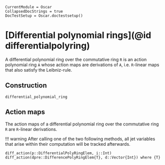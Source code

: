 ```@meta
CurrentModule = Oscar
CollapsedDocStrings = true
DocTestSetup = Oscar.doctestsetup()
```

# [Differential polynomial rings](@id differentialpolyring)

A differential polynomial ring over the commutative ring ``R`` is an action polynomial ring ``A`` whose action maps are derivations of ``A``, i.e. ``R``-linear maps that also satisfy the Leibniz-rule.

## Construction

```@docs
differential_polynomial_ring
```

## Action maps
The action maps of a differential polynomial ring over the commutative ring `R` are `R`-linear derivations.

!!! warning
    After calling one of the two following methods, all jet variables that arise within their computation will
    be tracked afterwards.

```@docs
diff_action(p::DifferentialPolyRingElem, i::Int)
diff_action(dpre::DifferencePolyRingElem{T}, d::Vector{Int}) where {T}
```
